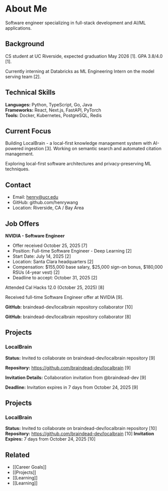 # About Me

Software engineer specializing in full-stack development and AI/ML applications.

## Background

CS student at UC Riverside, expected graduation May 2026 [1]. GPA 3.8/4.0 [1]. 

Currently interning at Databricks as ML Engineering Intern on the model serving team [2].

## Technical Skills

**Languages:** Python, TypeScript, Go, Java  
**Frameworks:** React, Next.js, FastAPI, PyTorch  
**Tools:** Docker, Kubernetes, PostgreSQL, Redis

## Current Focus

Building LocalBrain - a local-first knowledge management system with AI-powered ingestion [3]. Working on semantic search and automated citation management.

Exploring local-first software architectures and privacy-preserving ML techniques.

## Contact

- Email: henry@ucr.edu
- GitHub: github.com/henrywang
- Location: Riverside, CA / Bay Area


## Job Offers

**NVIDIA - Software Engineer**
- Offer received October 25, 2025 [7]
- Position: Full-time Software Engineer - Deep Learning [2]
- Start Date: July 14, 2025 [2]
- Location: Santa Clara headquarters [2]
- Compensation: $155,000 base salary, $25,000 sign-on bonus, $180,000 RSUs (4-year vest) [2]
- Deadline to accept: October 31, 2025 [2]


Attended Cal Hacks 12.0 (October 25, 2025) [8]


Received full-time Software Engineer offer at NVIDIA [9].


**GitHub:** braindead-dev/localbrain repository collaborator [10]


**GitHub:** braindead-dev/localbrain repository collaborator [8]



## Projects

### LocalBrain

**Status:** Invited to collaborate on braindead-dev/localbrain repository [9]

**Repository:** https://github.com/braindead-dev/localbrain [9]

**Invitation Details:** Collaboration invitation from @braindead-dev [9]

**Deadline:** Invitation expires in 7 days from October 24, 2025 [9]


## Projects

### LocalBrain
**Status:** Invited to collaborate on braindead-dev/localbrain repository [10]
**Repository:** https://github.com/braindead-dev/localbrain [10]
**Invitation Expires:** 7 days from October 24, 2025 [10]

## Related

- [[Career Goals]]
- [[Projects]]
- [[Learning]]
- [[Learning]]
